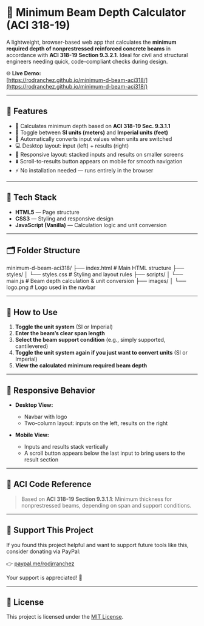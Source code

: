 # 🔢 Minimum Beam Depth Calculator (ACI 318-19)

A lightweight, browser-based web app that calculates the **minimum required depth of nonprestressed reinforced concrete beams** in accordance with **ACI 318-19 Section 9.3.2.1**. Ideal for civil and structural engineers needing quick, code-compliant checks during design.

🌐 **Live Demo:**  
[https://rodranchez.github.io/minimum-d-beam-aci318/](https://rodranchez.github.io/minimum-d-beam-aci318/)

---

## 📌 Features

- 📐 Calculates minimum depth based on **ACI 318-19 Sec. 9.3.1.1**
- 🔁 Toggle between **SI units (meters)** and **Imperial units (feet)**
- 🔄 Automatically converts input values when units are switched
- 💻 Desktop layout: input (left) + results (right)
- 📱 Responsive layout: stacked inputs and results on smaller screens
- ⬇️ Scroll-to-results button appears on mobile for smooth navigation
- ⚡ No installation needed — runs entirely in the browser

---

## 🧰 Tech Stack

- **HTML5** — Page structure  
- **CSS3** — Styling and responsive design  
- **JavaScript (Vanilla)** — Calculation logic and unit conversion  

---

## 🗂️ Folder Structure
minimum-d-beam-aci318/
├── index.html # Main HTML structure
├── styles/
│ └── styles.css # Styling and layout rules
├── scripts/
│ └── main.js # Beam depth calculation & unit conversion
├── images/
│ └── logo.png # Logo used in the navbar

---

## 🧪 How to Use

1. **Toggle the unit system** (SI or Imperial)
2. **Enter the beam’s clear span length**
3. **Select the beam support condition** (e.g., simply supported, cantilevered)
4. **Toggle the unit system again if you just want to convert units** (SI or Imperial)
5. **View the calculated minimum required beam depth**

---

## 📱 Responsive Behavior

- **Desktop View:**
  - Navbar with logo
  - Two-column layout: inputs on the left, results on the right

- **Mobile View:**
  - Inputs and results stack vertically
  - A scroll button appears below the last input to bring users to the result section

---

## 📖 ACI Code Reference

> Based on **ACI 318-19 Section 9.3.1.1**: Minimum thickness for nonprestressed beams, depending on span and support conditions.

---

## 🙌 Support This Project

If you found this project helpful and want to support future tools like this, consider donating via PayPal:

👉 [paypal.me/rodjrranchez](https://paypal.me/rodjrranchez)

Your support is appreciated! 🙏

---

## 📄 License

This project is licensed under the [MIT License](LICENSE).

